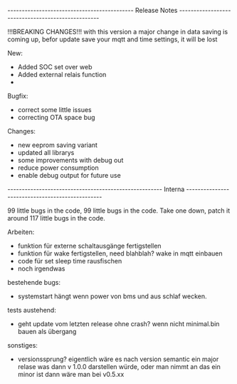 -------------------------------------------- Release Notes --------------------------------------------------

!!!BREAKING CHANGES!!!
with this version a major change in data saving is coming up, befor update save your mqtt and time settings, it will be lost

New:
- Added SOC set over web
- Added external relais function
- 

Bugfix:
- correct some little issues
- correcting OTA space bug

Changes:
- new eeprom saving variant
- updated all librarys
- some improvements with debug out
- reduce power consumption
- enable debug output for future use

------------------------------------------------------ Interna ------------------------------------------------

99 little bugs in the code, 99 little bugs in the code. Take one down, patch it around 117 little bugs in the code.

Arbeiten:
- funktion für externe schaltausgänge fertigstellen
- funktion für wake fertigstellen, need blahblah? wake in mqtt einbauen
- code für set sleep time rausfischen
- noch irgendwas

bestehende bugs:
- systemstart hängt wenn power von bms und aus schlaf wecken.

tests austehend:
- geht update vom letzten release ohne crash? wenn nicht minimal.bin bauen als übergang

sonstiges:
- versionssprung? eigentlich wäre es nach version semantic ein major relase was dann v 1.0.0 darstellen würde, oder man nimmt an das ein minor ist dann wäre man bei v0.5.xx
